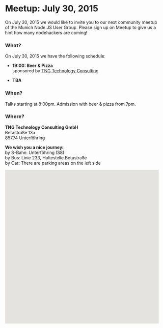 # Meetup: July 30, 2015

On July 30, 2015 we would like to invite you to our next community meetup of the Munich Node.JS User Group. 
Please sign up on Meetup to give us a hint how many nodehackers are coming!

### What?

On July 30, 2015 we have the following schedule:


*   **19:00: Beer & Pizza**  
    sponsored by [TNG Technology Consulting](http://www.tngtech.com)
    
*   **TBA**
    
### When?
 
Talks starting at 8:00pm. Admission with beer & pizza from 7pm.
 
### Where?

**TNG Technology Consulting GmbH**   
Betastraße 13a  
85774 Unterföhring  

**We wish you a nice journey:**  
by S-Bahn: Unterföhring (S8)  
by Bus: Linie 233, Haltestelle Betastraße  
by Car: There are parking areas on the left side

<div id="map" class="map" style="width: 500px; height:500px; position: relative; background-color: rgb(229, 227, 223);">
</div>
<script type="text/javascript">drawMap();</script>
